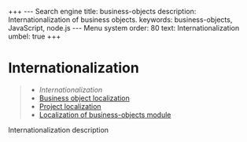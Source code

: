 +++
--- Search engine
title:        business-objects
description:  Internationalization of business objects.
keywords:     business-objects, JavaScript, node.js
--- Menu system
order:        80
text:         Internationalization
umbel:        true
+++

# Internationalization

> * _Internationalization_
> * [Business object localization](i18n/objects)
> * [Project localization](i18n/project)
> * [Localization of business-objects module](i18n/module)

Internationalization description
